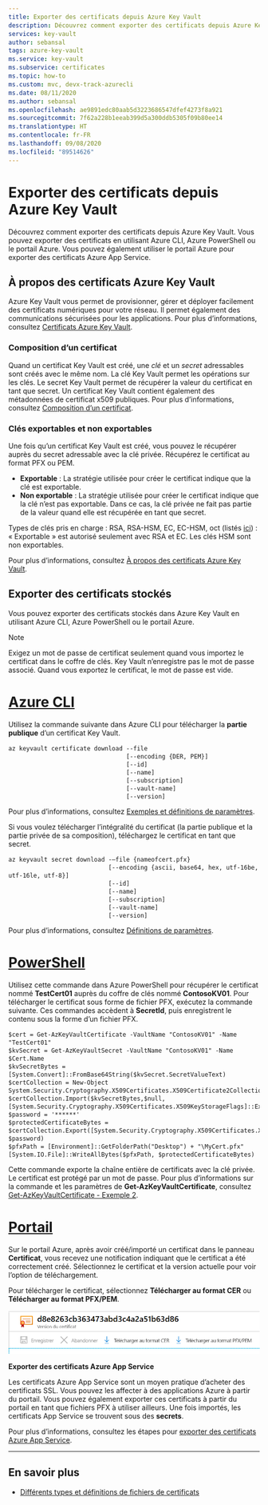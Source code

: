 ```yaml
---
title: Exporter des certificats depuis Azure Key Vault
description: Découvrez comment exporter des certificats depuis Azure Key Vault.
services: key-vault
author: sebansal
tags: azure-key-vault
ms.service: key-vault
ms.subservice: certificates
ms.topic: how-to
ms.custom: mvc, devx-track-azurecli
ms.date: 08/11/2020
ms.author: sebansal
ms.openlocfilehash: ae9891edc80aab5d3223686547dfef4273f8a921
ms.sourcegitcommit: 7f62a228b1eeab399d5a300ddb5305f09b80ee14
ms.translationtype: HT
ms.contentlocale: fr-FR
ms.lasthandoff: 09/08/2020
ms.locfileid: "89514626"
---
```

# <a name="export-certificates-from-azure-key-vault"></a>Exporter des certificats depuis Azure Key Vault

Découvrez comment exporter des certificats depuis Azure Key Vault. Vous pouvez exporter des certificats en utilisant Azure CLI, Azure PowerShell ou le portail Azure. Vous pouvez également utiliser le portail Azure pour exporter des certificats Azure App Service.

## <a name="about-azure-key-vault-certificates"></a>À propos des certificats Azure Key Vault

Azure Key Vault vous permet de provisionner, gérer et déployer facilement des certificats numériques pour votre réseau. Il permet également des communications sécurisées pour les applications. Pour plus d’informations, consultez [Certificats Azure Key Vault](https://docs.microsoft.com/azure/key-vault/certificates/about-certificates).

### <a name="composition-of-a-certificate"></a>Composition d’un certificat

Quand un certificat Key Vault est créé, une *clé* et un *secret* adressables sont créés avec le même nom. La clé Key Vault permet les opérations sur les clés. Le secret Key Vault permet de récupérer la valeur du certificat en tant que secret. Un certificat Key Vault contient également des métadonnées de certificat x509 publiques. Pour plus d’informations, consultez [Composition d’un certificat](https://docs.microsoft.com/azure/key-vault/certificates/about-certificates#composition-of-a-certificate).

### <a name="exportable-and-non-exportable-keys"></a>Clés exportables et non exportables

Une fois qu’un certificat Key Vault est créé, vous pouvez le récupérer auprès du secret adressable avec la clé privée. Récupérez le certificat au format PFX ou PEM.

- **Exportable** : La stratégie utilisée pour créer le certificat indique que la clé est exportable.
- **Non exportable** : La stratégie utilisée pour créer le certificat indique que la clé n’est pas exportable. Dans ce cas, la clé privée ne fait pas partie de la valeur quand elle est récupérée en tant que secret.

Types de clés pris en charge : RSA, RSA-HSM, EC, EC-HSM, oct (listés [ici](https://docs.microsoft.com/rest/api/keyvault/createcertificate/createcertificate#jsonwebkeytype)) : « Exportable » est autorisé seulement avec RSA et EC. Les clés HSM sont non exportables.

Pour plus d’informations, consultez [À propos des certificats Azure Key Vault](https://docs.microsoft.com/azure/key-vault/certificates/about-certificates#exportable-or-non-exportable-key).

## <a name="export-stored-certificates"></a>Exporter des certificats stockés

Vous pouvez exporter des certificats stockés dans Azure Key Vault en utilisant Azure CLI, Azure PowerShell ou le portail Azure.

> [!NOTE]
> Exigez un mot de passe de certificat seulement quand vous importez le certificat dans le coffre de clés. Key Vault n’enregistre pas le mot de passe associé. Quand vous exportez le certificat, le mot de passe est vide.

# <a name="azure-cli"></a>[Azure CLI](#tab/azure-cli)

Utilisez la commande suivante dans Azure CLI pour télécharger la **partie publique** d’un certificat Key Vault.

```azurecli
az keyvault certificate download --file
                                 [--encoding {DER, PEM}]
                                 [--id]
                                 [--name]
                                 [--subscription]
                                 [--vault-name]
                                 [--version]
```

Pour plus d’informations, consultez [Exemples et définitions de paramètres](https://docs.microsoft.com/cli/azure/keyvault/certificate?view=azure-cli-latest#az-keyvault-certificate-download).

Si vous voulez télécharger l’intégralité du certificat (la partie publique et la partie privée de sa composition), téléchargez le certificat en tant que secret.

```azurecli
az keyvault secret download -–file {nameofcert.pfx}
                            [--encoding {ascii, base64, hex, utf-16be, utf-16le, utf-8}]
                            [--id]
                            [--name]
                            [--subscription]
                            [--vault-name]
                            [--version]
```

Pour plus d’informations, consultez [Définitions de paramètres](https://docs.microsoft.com/cli/azure/keyvault/secret?view=azure-cli-latest#az-keyvault-secret-download).

# <a name="powershell"></a>[PowerShell](#tab/azure-powershell)

Utilisez cette commande dans Azure PowerShell pour récupérer le certificat nommé **TestCert01** auprès du coffre de clés nommé **ContosoKV01**. Pour télécharger le certificat sous forme de fichier PFX, exécutez la commande suivante. Ces commandes accèdent à **SecretId**, puis enregistrent le contenu sous la forme d’un fichier PFX.

```azurepowershell
$cert = Get-AzKeyVaultCertificate -VaultName "ContosoKV01" -Name "TestCert01"
$kvSecret = Get-AzKeyVaultSecret -VaultName "ContosoKV01" -Name $Cert.Name
$kvSecretBytes = [System.Convert]::FromBase64String($kvSecret.SecretValueText)
$certCollection = New-Object System.Security.Cryptography.X509Certificates.X509Certificate2Collection
$certCollection.Import($kvSecretBytes,$null,[System.Security.Cryptography.X509Certificates.X509KeyStorageFlags]::Exportable)
$password = '******'
$protectedCertificateBytes = $certCollection.Export([System.Security.Cryptography.X509Certificates.X509ContentType]::Pkcs12, $password)
$pfxPath = [Environment]::GetFolderPath("Desktop") + "\MyCert.pfx"
[System.IO.File]::WriteAllBytes($pfxPath, $protectedCertificateBytes)
```

Cette commande exporte la chaîne entière de certificats avec la clé privée. Le certificat est protégé par un mot de passe.
Pour plus d’informations sur la commande et les paramètres de **Get-AzKeyVaultCertificate**, consultez [Get-AzKeyVaultCertificate - Exemple 2](https://docs.microsoft.com/powershell/module/az.keyvault/Get-AzKeyVaultCertificate?view=azps-4.4.0).

# <a name="portal"></a>[Portail](#tab/azure-portal)

Sur le portail Azure, après avoir créé/importé un certificat dans le panneau **Certificat**, vous recevez une notification indiquant que le certificat a été correctement créé. Sélectionnez le certificat et la version actuelle pour voir l’option de téléchargement.

Pour télécharger le certificat, sélectionnez **Télécharger au format CER** ou **Télécharger au format PFX/PEM**.

![Téléchargement du certificat](../media/certificates/quick-create-portal/current-version-shown.png)

**Exporter des certificats Azure App Service**

Les certificats Azure App Service sont un moyen pratique d’acheter des certificats SSL. Vous pouvez les affecter à des applications Azure à partir du portail. Vous pouvez également exporter ces certificats à partir du portail en tant que fichiers PFX à utiliser ailleurs. Une fois importés, les certificats App Service se trouvent sous des **secrets**.

Pour plus d’informations, consultez les étapes pour [exporter des certificats Azure App Service](https://social.technet.microsoft.com/wiki/contents/articles/37431.exporting-azure-app-service-certificates.aspx).

---

## <a name="read-more"></a>En savoir plus
* [Différents types et définitions de fichiers de certificats](https://docs.microsoft.com/archive/blogs/kaushal/various-ssltls-certificate-file-typesextensions)
